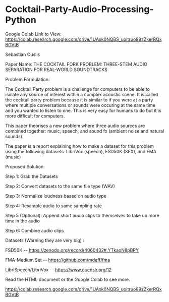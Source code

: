 # Cocktail-Party-Audio-Processing-Python
Google Colab Link to View:
https://colab.research.google.com/drive/1UAxk0NQBS_uoItruo89zZkerRQxBGVtB

Sebastian Ouslis

Paper Name:
THE COCKTAIL FORK PROBLEM: THREE-STEM AUDIO SEPARATION FOR REAL-WORLD SOUNDTRACKS

Problem Formulation:

The Cocktail Party problem is a challenge for computers to be able to isolate any source of interest within a complex acoustic scene. It is called the cocktail party problem because it is similar to if you were at a party where multiple conversations or sounds were occuring at the same time and you wanted to listen to one. This is very easy for humans to do but it is more difficult for computers.

This paper theorises a new problem where three audio sources are combined together: music, speech, and sound fx (ambient noise and natural sounds).

The paper is a report explaining how to make a dataset for this problem using the following datasets: LibriVox (speech), FSD50K (SFX), and FMA (music)

Proposed Solution:

Step 1: Grab the Datasets

Step 2: Convert datasets to the same file type (WAV)

Step 3: Normalize loudness based on audio type

Step 4: Resample audio to same sampling rate

Step 5 (Optional): Append short audio clips to themselves to take up more time in the audio

Step 6: Combine audio clips

Datasets (Warning they are very big) :

FSD50K -- https://zenodo.org/record/4060432#.YTkaoN8pBPY

FMA-Medium Set -- https://github.com/mdeff/fma

LibriSpeech/LibriVox -- https://www.openslr.org/12

Read the HTML document or the Google Colab to see more.

https://colab.research.google.com/drive/1UAxk0NQBS_uoItruo89zZkerRQxBGVtB

